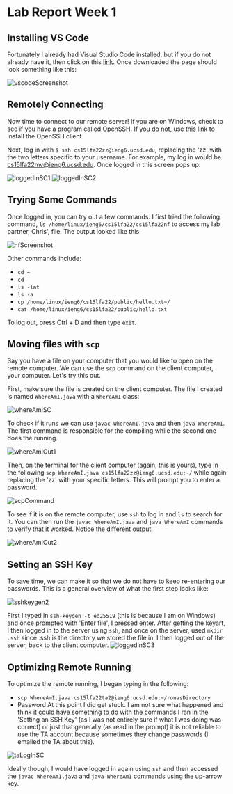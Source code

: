 # **Lab Report Week 1**

## Installing VS Code
Fortunately I already had Visual Studio Code installed, but if you do not already have it, then click on this [link](https://code.visualstudio.com/download). Once downloaded the page should look something like this: 

![vscodeScreenshot](https://user-images.githubusercontent.com/68180000/193378761-ea4ee918-e2ac-464c-9753-dfc4d266e3f5.jpg)


## Remotely Connecting
Now time to connect to our remote server! If you are on Windows, check to see if you have a program called OpenSSH. If you do not, use this [link](https://docs.microsoft.com/en-us/windows-server/administration/openssh/openssh_install_firstuse) to install the OpenSSH client. 

Next, log in with `$ ssh cs15lfa22zz@ieng6.ucsd.edu`, replacing the 'zz' with the two letters specific to your username. For example, my log in would be cs15lfa22mv@ieng6.ucsd.edu. Once logged in this screen pops up: 

![loggedInSC1](https://user-images.githubusercontent.com/68180000/195510827-ef623d6a-8c0b-40ff-b024-9667863a12a6.jpg)
![loggedInSC2](https://user-images.githubusercontent.com/68180000/195510878-a3a40ccc-f805-49d3-946b-4c934ffe7f87.jpg)

## Trying Some Commands 
Once logged in, you can try out a few commands. I first tried the following command, `ls /home/linux/ieng6/cs15lfa22/cs15lfa22nf` to access my lab partner, Chris', file. The output looked like this: 

![nfScreenshot](https://user-images.githubusercontent.com/68180000/195664172-c5a03c38-8224-49cd-a24b-62e5bca6d7b6.jpg)

Other commands include: 

* `cd ~`
* `cd`
* `ls -lat`
* `ls -a`
* `cp /home/linux/ieng6/cs15lfa22/public/hello.txt~/`
* `cat /home/linux/ieng6/cs15lfa22/public/hello.txt`

To log out, press Ctrl + D and then type `exit`.

## Moving files with `scp`
Say you have a file on your computer that you would like to open on the remote computer. We can use the `scp` command on the client computer, your computer. Let's try this out. 

First, make sure the file is created on the client computer. The file I created is named `WhereAmI.java` with a `WhereAmI` class: 

![whereAmISC](https://user-images.githubusercontent.com/68180000/193379755-a2c7ae5a-4c5d-4ba2-9345-1463d4b6c6a1.jpg)

To check if it runs we can use `javac WhereAmI.java` and then `java WhereAmI`. The first command is responsible for the compiling while the second one does the running. 

![whereAmIOut1](https://user-images.githubusercontent.com/68180000/195665036-99cd31a9-08ed-4be5-8582-86f890018f98.jpg)

Then, on the terminal for the client computer (again, this is yours), type in the following `scp WhereAmI.java cs15lfa22zz@ieng6.ucsd.edu:~/` while again replacing the 'zz' with your specific letters. This will prompt you to enter a password. 

![scpCommand](https://user-images.githubusercontent.com/68180000/195665350-66fed870-3af1-4548-bfa7-62cad3b5aa54.jpg)

To see if it is on the remote computer, use `ssh` to log in and `ls` to search for it. You can then run the `javac WhereAmI.java` and `java WhereAmI` commands to verify that it worked. Notice the different output. 

![whereAmIOut2](https://user-images.githubusercontent.com/68180000/195665599-3546afc7-d69a-4493-b7af-7704576483da.jpg)


## Setting an SSH Key
To save time, we can make it so that we do not have to keep re-entering our passwords. This is a general overview of what the first step looks like: 

![sshkeygen2](https://user-images.githubusercontent.com/68180000/195667299-e6074f56-4aa7-416d-b7d5-131e356a9ced.jpg)

First I typed in `ssh-keygen -t ed25519` (this is because I am on Windows) and once prompted with 'Enter file', I pressed enter. After getting the keyart, I then logged in to the server using `ssh`, and once on the server, used `mkdir .ssh` since .ssh is the directory we stored the file in. I then logged out of the server, back to the client computer. 
![loggedInSC3](https://user-images.githubusercontent.com/68180000/195680977-c8eeec95-7fd9-42b3-921a-1ca339dd71d8.jpg)


## Optimizing Remote Running
To optimize the remote running, I began typing in the following: 
* `scp WhereAmI.java cs15lfa22ta2@ieng6.ucsd.edu:~/ronasDirectory`
* Password
At this point I did get stuck. I am not sure what happened and think it could have something to do with the commands I ran in the 'Setting an SSH Key' (as I was not entirely sure if what I was doing was correct) or just that generally (as read in the prompt) it is not reliable to use the TA account because sometimes they change passwords (I emailed the TA about this). 

![taLogInSC](https://user-images.githubusercontent.com/68180000/193384232-40ab5200-3213-4df9-919f-0cbc8fe7e93b.jpg)

Ideally though, I would have logged in again using `ssh` and then accessed the `javac WhereAmI.java` and `java WhereAmI` commands using the up-arrow key. 


